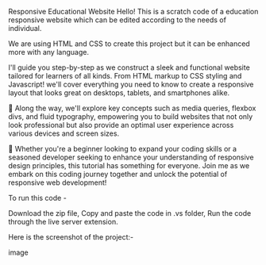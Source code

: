 Responsive Educational Website
Hello! This is a scratch code of a education responsive website which can be edited according to the needs of individual.

We are using HTML and CSS to create this project but it can be enhanced more with any language.

I'll guide you step-by-step as we construct a sleek and functional website tailored for learners of all kinds. From HTML markup to CSS styling and Javascript! we'll cover everything you need to know to create a responsive layout that looks great on desktops, tablets, and smartphones alike.

📝 Along the way, we'll explore key concepts such as media queries, flexbox divs, and fluid typography, empowering you to build websites that not only look professional but also provide an optimal user experience across various devices and screen sizes.

🚀 Whether you're a beginner looking to expand your coding skills or a seasoned developer seeking to enhance your understanding of responsive design principles, this tutorial has something for everyone. Join me as we embark on this coding journey together and unlock the potential of responsive web development!

To run this code -

Download the zip file, Copy and paste the code in .vs folder, Run the code through the live server extension.

Here is the screenshot of the project:-

image

